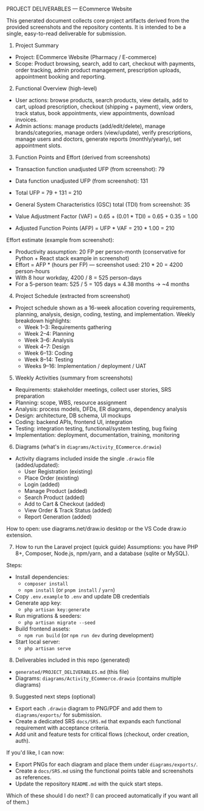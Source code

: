 PROJECT DELIVERABLES — ECommerce Website

This generated document collects core project artifacts derived from the provided screenshots and the repository contents. It is intended to be a single, easy-to-read deliverable for submission.

1. Project Summary
- Project: ECommerce Website (Pharmacy / E-commerce)
- Scope: Product browsing, search, add to cart, checkout with payments, order tracking, admin product management, prescription uploads, appointment booking and reporting.

2. Functional Overview (high-level)
- User actions: browse products, search products, view details, add to cart, upload prescription, checkout (shipping + payment), view orders, track status, book appointments, view appointments, download invoices.
- Admin actions: manage products (add/edit/delete), manage brands/categories, manage orders (view/update), verify prescriptions, manage users and doctors, generate reports (monthly/yearly), set appointment slots.

3. Function Points and Effort (derived from screenshots)
- Transaction function unadjusted UFP (from screenshot): 79
- Data function unadjusted UFP (from screenshot): 131
- Total UFP = 79 + 131 = 210

- General System Characteristics (GSC) total (TDI) from screenshot: 35
- Value Adjustment Factor (VAF) = 0.65 + (0.01 * TDI) = 0.65 + 0.35 = 1.00
- Adjusted Function Points (AFP) = UFP * VAF = 210 * 1.00 = 210

Effort estimate (example from screenshot):
- Productivity assumption: 20 FP per person-month (conservative for Python + React stack example in screenshot)
- Effort = AFP * (hours per FP) — screenshot used: 210 * 20 = 4200 person-hours
- With 8 hour workday, 4200 / 8 = 525 person-days
- For a 5-person team: 525 / 5 = 105 days ≈ 4.38 months → ~4 months

4. Project Schedule (extracted from screenshot)
- Project schedule shown as a 16-week allocation covering requirements, planning, analysis, design, coding, testing, and implementation. Weekly breakdown highlights:
  - Week 1–3: Requirements gathering
  - Week 2–4: Planning
  - Week 3–6: Analysis
  - Week 4–7: Design
  - Week 6–13: Coding
  - Week 8–14: Testing
  - Weeks 9–16: Implementation / deployment / UAT

5. Weekly Activities (summary from screenshots)
- Requirements: stakeholder meetings, collect user stories, SRS preparation
- Planning: scope, WBS, resource assignment
- Analysis: process models, DFDs, ER diagrams, dependency analysis
- Design: architecture, DB schema, UI mockups
- Coding: backend APIs, frontend UI, integration
- Testing: integration testing, functional/system testing, bug fixing
- Implementation: deployment, documentation, training, monitoring

6. Diagrams (what's in `diagrams/Activity_ECommerce.drawio`)
- Activity diagrams included inside the single `.drawio` file (added/updated):
  - User Registration (existing)
  - Place Order (existing)
  - Login (added)
  - Manage Product (added)
  - Search Product (added)
  - Add to Cart & Checkout (added)
  - View Order & Track Status (added)
  - Report Generation (added)

How to open: use diagrams.net/draw.io desktop or the VS Code draw.io extension.

7. How to run the Laravel project (quick guide)
Assumptions: you have PHP 8+, Composer, Node.js, npm/yarn, and a database (sqlite or MySQL).

Steps:
- Install dependencies:
  - `composer install`
  - `npm install` (or `pnpm install` / `yarn`)
- Copy `.env.example` to `.env` and update DB credentials
- Generate app key:
  - `php artisan key:generate`
- Run migrations & seeders:
  - `php artisan migrate --seed`
- Build frontend assets:
  - `npm run build` (or `npm run dev` during development)
- Start local server:
  - `php artisan serve`

8. Deliverables included in this repo (generated)
- `generated/PROJECT_DELIVERABLES.md` (this file)
- Diagrams: `diagrams/Activity_ECommerce.drawio` (contains multiple diagrams)

9. Suggested next steps (optional)
- Export each `.drawio` diagram to PNG/PDF and add them to `diagrams/exports/` for submission.
- Create a dedicated SRS `docs/SRS.md` that expands each functional requirement with acceptance criteria.
- Add unit and feature tests for critical flows (checkout, order creation, auth).

If you'd like, I can now:
- Export PNGs for each diagram and place them under `diagrams/exports/`.
- Create a `docs/SRS.md` using the functional points table and screenshots as references.
- Update the repository `README.md` with the quick start steps.

Which of these should I do next? (I can proceed automatically if you want all of them.)